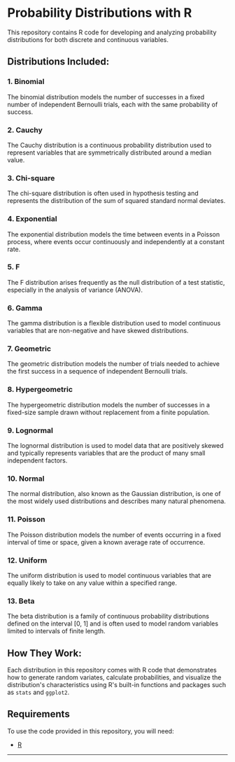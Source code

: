 # Probability Distributions with R

This repository contains R code for developing and analyzing probability distributions for both discrete and continuous variables.

## Distributions Included:

### 1. Binomial
The binomial distribution models the number of successes in a fixed number of independent Bernoulli trials, each with the same probability of success.

### 2. Cauchy
The Cauchy distribution is a continuous probability distribution used to represent variables that are symmetrically distributed around a median value.

### 3. Chi-square
The chi-square distribution is often used in hypothesis testing and represents the distribution of the sum of squared standard normal deviates.

### 4. Exponential
The exponential distribution models the time between events in a Poisson process, where events occur continuously and independently at a constant rate.

### 5. F
The F distribution arises frequently as the null distribution of a test statistic, especially in the analysis of variance (ANOVA).

### 6. Gamma
The gamma distribution is a flexible distribution used to model continuous variables that are non-negative and have skewed distributions.

### 7. Geometric
The geometric distribution models the number of trials needed to achieve the first success in a sequence of independent Bernoulli trials.

### 8. Hypergeometric
The hypergeometric distribution models the number of successes in a fixed-size sample drawn without replacement from a finite population.

### 9. Lognormal
The lognormal distribution is used to model data that are positively skewed and typically represents variables that are the product of many small independent factors.

### 10. Normal
The normal distribution, also known as the Gaussian distribution, is one of the most widely used distributions and describes many natural phenomena.

### 11. Poisson
The Poisson distribution models the number of events occurring in a fixed interval of time or space, given a known average rate of occurrence.

### 12. Uniform
The uniform distribution is used to model continuous variables that are equally likely to take on any value within a specified range.

### 13. Beta
The beta distribution is a family of continuous probability distributions defined on the interval [0, 1] and is often used to model random variables limited to intervals of finite length.

## How They Work:
Each distribution in this repository comes with R code that demonstrates how to generate random variates, calculate probabilities, and visualize the distribution's characteristics using R's built-in functions and packages such as `stats` and `ggplot2`.

## Requirements

To use the code provided in this repository, you will need:

* [R](https://www.r-project.org/)

---